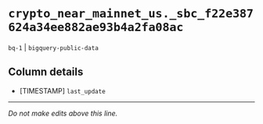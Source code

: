 # `crypto_near_mainnet_us._sbc_f22e387624a34ee882ae93b4a2fa08ac`
`bq-1` | `bigquery-public-data`

## Column details
* [TIMESTAMP] `last_update`

-------------------------------------------------------------------------------
*Do not make edits above this line.*
